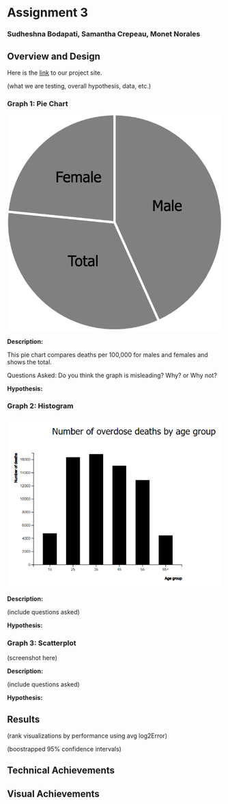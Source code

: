 # Assignment 3

### Sudheshna Bodapati, Samantha Crepeau, Monet Norales

## Overview and Design

Here is the [link](https://mnorales.github.io/a3-experiment/) to our project site. 

(what we are testing, overall hypothesis, data, etc.)

### Graph 1: Pie Chart

![Pie Chart](PieChart.PNG)

**Description:**

This pie chart compares deaths per 100,000 for males and females and shows the total.

Questions Asked:
Do you think the graph is misleading? 
Why? or Why not?

**Hypothesis:**


### Graph 2: Histogram

![Histogram](histogram.PNG)

**Description:**

(include questions asked)

**Hypothesis:**


### Graph 3: Scatterplot

(screenshot here)

**Description:**

(include questions asked)

**Hypothesis:**


## Results

(rank visualizations by performance using avg log2Error)

(boostrapped 95% confidence intervals)


## Technical Achievements 


## Visual Achievements

